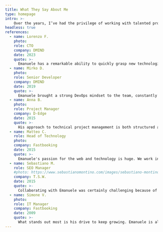 ```yaml
---
title: What They Say About Me
type: homepage
intro: >-
    Over the years, I’ve had the privilege of working with talented professionals across different teams and projects. Here are some words shared by former colleagues about our time working together.
headless: true
references:
  - name: Lorenzo F.
    photo: 
    role: CTO
    company: DMIND
    date: 2023
    quote: >-
      Emanuele has a remarkable ability to quickly grasp new technologies and apply them effectively. He often became the go-to person for navigating complex technical challenges.
  - name: Mirko D.
    photo:
    role: Senior Developer
    company: DMIND
    date: 2019
    quote: >-
      Emanuele brought a strong DevOps mindset to the team, constantly looking for ways to automate processes and improve efficiency across the board
  - name: Anna B.
    photo: 
    role: Project Manager
    company: D-Edge
    date: 2015
    quote: >-
      His approach to technical project management is both structured and adaptive. Emanuele consistently delivered results while keeping the team aligned and informed.
  - name: Matteo C.
    role: Head of Technology
    photo:
    company: Fastbooking
    date: 2015
    quote: >-
      Emanuele's passion for the web and technology is huge. We work in the same team and we often collaborate to find solutions and optimize our tools. He's an experienced web developer and project manager and his approach is focused on code quality and reuse.
  - name: Sebastiano M.
    role: SEO Manager
    #photo: https://www.sebastianomontino.com/images/sebastiano-montino.jpg
    company: T.S.W.
    date: 2015
    quote: >-
      Collaborating with Emanuele was certainly challenging because of his natural inclination to make the web a better place. He's a complete web developer: his knowledge is not limited to standard web components like HTML, CSS and JS. He was sa really good collegue to work with.
  - name: Simone V.
    photo:
    role: IT Manager
    company: Fastbooking
    date: 2009
    quote: >-
      What stands out most is his drive to keep growing. Emanuele is always exploring new tools, refining his skills, and pushing for better solutions.
---
```

